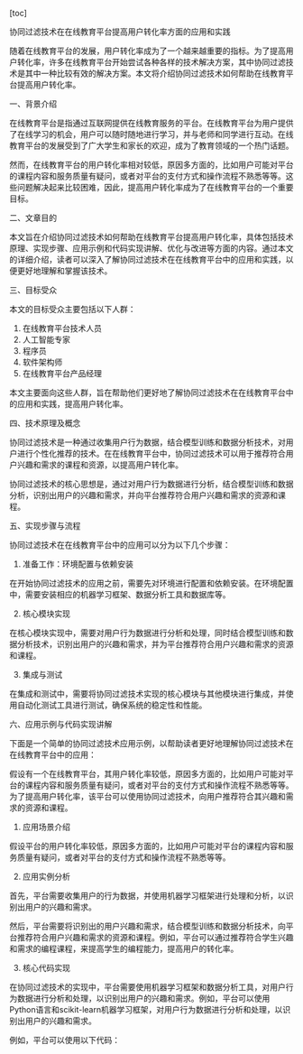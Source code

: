 
[toc]                    
                
                
协同过滤技术在在线教育平台提高用户转化率方面的应用和实践

随着在线教育平台的发展，用户转化率成为了一个越来越重要的指标。为了提高用户转化率，许多在线教育平台开始尝试各种各样的技术解决方案，其中协同过滤技术是其中一种比较有效的解决方案。本文将介绍协同过滤技术如何帮助在线教育平台提高用户转化率。

一、背景介绍

在线教育平台是指通过互联网提供在线教育服务的平台。在线教育平台为用户提供了在线学习的机会，用户可以随时随地进行学习，并与老师和同学进行互动。在线教育平台的发展受到了广大学生和家长的欢迎，成为了教育领域的一个热门话题。

然而，在线教育平台的用户转化率相对较低，原因多方面的，比如用户可能对平台的课程内容和服务质量有疑问，或者对平台的支付方式和操作流程不熟悉等等。这些问题解决起来比较困难，因此，提高用户转化率成为了在线教育平台的一个重要目标。

二、文章目的

本文旨在介绍协同过滤技术如何帮助在线教育平台提高用户转化率，具体包括技术原理、实现步骤、应用示例和代码实现讲解、优化与改进等方面的内容。通过本文的详细介绍，读者可以深入了解协同过滤技术在在线教育平台中的应用和实践，以便更好地理解和掌握该技术。

三、目标受众

本文的目标受众主要包括以下人群：

1. 在线教育平台技术人员
2. 人工智能专家
3. 程序员
4. 软件架构师
5. 在线教育平台产品经理

本文主要面向这些人群，旨在帮助他们更好地了解协同过滤技术在在线教育平台中的应用和实践，提高用户转化率。

四、技术原理及概念

协同过滤技术是一种通过收集用户行为数据，结合模型训练和数据分析技术，对用户进行个性化推荐的技术。在在线教育平台中，协同过滤技术可以用于推荐符合用户兴趣和需求的课程和资源，以提高用户转化率。

协同过滤技术的核心思想是，通过对用户行为数据进行分析，结合模型训练和数据分析，识别出用户的兴趣和需求，并向平台推荐符合用户兴趣和需求的资源和课程。

五、实现步骤与流程

协同过滤技术在在线教育平台中的应用可以分为以下几个步骤：

1. 准备工作：环境配置与依赖安装

在开始协同过滤技术的应用之前，需要先对环境进行配置和依赖安装。在环境配置中，需要安装相应的机器学习框架、数据分析工具和数据库等。

2. 核心模块实现

在核心模块实现中，需要对用户行为数据进行分析和处理，同时结合模型训练和数据分析技术，识别出用户的兴趣和需求，并为平台推荐符合用户兴趣和需求的资源和课程。

3. 集成与测试

在集成和测试中，需要将协同过滤技术实现的核心模块与其他模块进行集成，并使用自动化测试工具进行测试，确保系统的稳定性和性能。

六、应用示例与代码实现讲解

下面是一个简单的协同过滤技术应用示例，以帮助读者更好地理解协同过滤技术在在线教育平台中的应用：

假设有一个在线教育平台，其用户转化率较低，原因多方面的，比如用户可能对平台的课程内容和服务质量有疑问，或者对平台的支付方式和操作流程不熟悉等等。为了提高用户转化率，该平台可以使用协同过滤技术，向用户推荐符合其兴趣和需求的资源和课程。

1. 应用场景介绍

假设平台的用户转化率较低，原因多方面的，比如用户可能对平台的课程内容和服务质量有疑问，或者对平台的支付方式和操作流程不熟悉等等。

2. 应用实例分析

首先，平台需要收集用户的行为数据，并使用机器学习框架进行处理和分析，以识别出用户的兴趣和需求。

然后，平台需要将识别出的用户兴趣和需求，结合模型训练和数据分析技术，向平台推荐符合用户兴趣和需求的资源和课程。例如，平台可以通过推荐符合学生兴趣和需求的编程课程，来提高学生的编程能力，提高用户的转化率。

3. 核心代码实现

在协同过滤技术的实现中，平台需要使用机器学习框架和数据分析工具，对用户行为数据进行分析和处理，以识别出用户的兴趣和需求。例如，平台可以使用Python语言和scikit-learn机器学习框架，对用户行为数据进行分析和处理，以识别出用户的兴趣和需求。

例如，平台可以使用以下代码：

